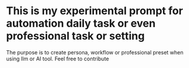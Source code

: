 # This is my experimental prompt for automation daily task or even professional task or setting

The purpose is to create persona, workflow or professional preset when using llm or AI tool. Feel free to contribute 

